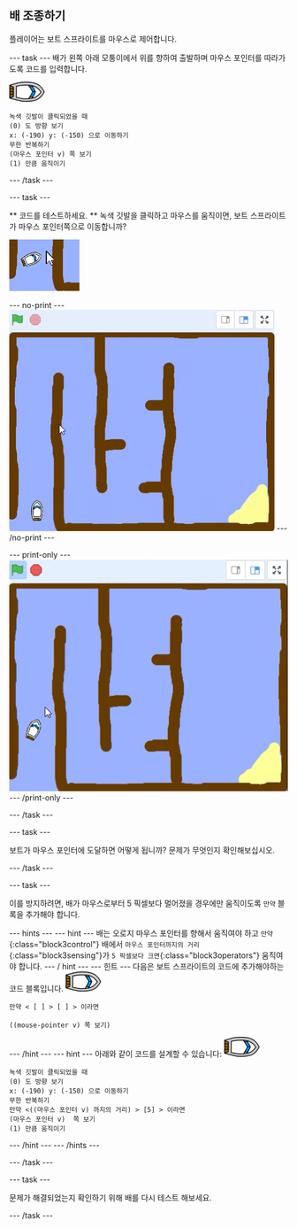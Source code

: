 ## 배 조종하기

플레이어는 보트 스프라이트를 마우스로 제어합니다.

\--- task \--- 배가 왼쪽 아래 모퉁이에서 위를 향하여 출발하며 마우스 포인터를 따라가도록 코드를 입력합니다.

![보트 스프라이트](images/boat_resize.png)

```blocks3
녹색 깃발이 클릭되었을 때
(0) 도 방향 보기
x: (-190) y: (-150) 으로 이동하기
무한 반복하기
(마우스 포인터 v) 쪽 보기
(1) 만큼 움직이기
```

\--- /task \---

\--- task \---

** 코드를 테스트하세요. ** 녹색 깃발을 클릭하고 마우스를 움직이면, 보트 스프라이트가 마우스 포인터쪽으로 이동합니까?

![스크린샷](images/boat-mouse.png)

\--- no-print \--- ![screenshot](images/boat-pointer-test-anim.gif) \--- /no-print \---

\--- print-only \--- ![screenshot](images/boat-pointer-test-anim.png) \--- /print-only \---

\--- /task \---

\--- task \---

보트가 마우스 포인터에 도달하면 어떻게 됩니까? 문제가 무엇인지 확인해보십시오.

\--- /task \---

\--- task \---

이를 방지하려면, 배가 마우스로부터 5 픽셀보다 멀어졌을 경우에만 움직이도록 `만약` 블록을 추가해야 합니다.

\--- hints \--- \--- hint \--- 배는 오로지 마우스 포인터를 향해서 움직여야 하고 `만약`{:class="block3control"} 배에서 `마우스 포인터까지의 거리`{:class="block3sensing"}가 `5 픽셀보다 크면`{:class="block3operators"} 움직여야 합니다. \--- / hint \--- \--- 힌트 \--- 다음은 보트 스프라이트의 코드에 추가해야하는 코드 블록입니다. ![보트 스프라이트](images/boat_resize.png)

```blocks3
만약 < [ ] > [ ] > 이라면

((mouse-pointer v) 쪽 보기)
```

\--- /hint \--- \--- hint \--- 아래와 같이 코드를 설계할 수 있습니다: ![보트 스프라이트](images/boat_resize.png)

```blocks3
녹색 깃발이 클릭되었을 때
(0) 도 방향 보기
x: (-190) y: (-150) 으로 이동하기
무한 반복하기
만약 <((마우스 포인터 v) 까지의 거리) > [5] > 이라면
(마우스 포인터 v)  쪽 보기
(1) 만큼 움직이기
```

\--- /hint \--- \--- /hints \---

\--- /task \---

\--- task \---

문제가 해결되었는지 확인하기 위해 배를 다시 테스트 해보세요.

\--- /task \---